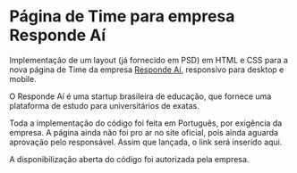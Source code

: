 # Página de Time para empresa Responde Aí

Implementação de um layout (já fornecido em PSD) em HTML e CSS para a nova página de Time da empresa [Responde Aí](https://www.respondeai.com.br), responsivo para desktop e mobile.

O Responde Aí é uma startup brasileira de educação, que fornece uma plataforma de estudo para universitários de exatas.

Toda a implementação do código foi feita em Português, por exigência da empresa. A página ainda não foi pro ar no site oficial, pois ainda aguarda aprovação pelo responsável. Assim que lançada, o link será inserido aqui.

A disponibilização aberta do código foi autorizada pela empresa.